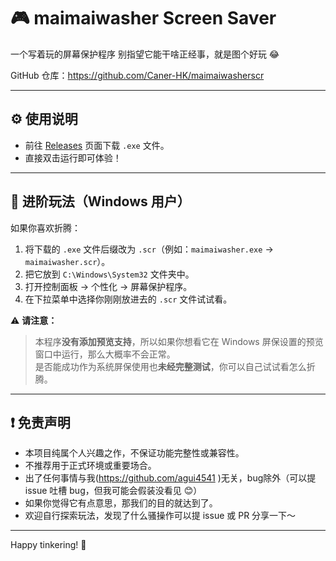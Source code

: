 # 🎮 maimaiwasher Screen Saver

一个写着玩的屏幕保护程序
别指望它能干啥正经事，就是图个好玩 😂

GitHub 仓库：[https://github.com/Caner-HK/maimaiwasherscr ](https://github.com/Caner-HK/maimaiwasherscr )

---

## ⚙️ 使用说明

- 前往 [Releases](https://github.com/Caner-HK/maimaiwasherscr/releases ) 页面下载 `.exe` 文件。
- 直接双击运行即可体验！

---

## 🔧 进阶玩法（Windows 用户）

如果你喜欢折腾：

1. 将下载的 `.exe` 文件后缀改为 `.scr`（例如：`maimaiwasher.exe` → `maimaiwasher.scr`）。
2. 把它放到 `C:\Windows\System32` 文件夹中。
3. 打开控制面板 → 个性化 → 屏幕保护程序。
4. 在下拉菜单中选择你刚刚放进去的 `.scr` 文件试试看。

⚠️ **请注意：**
> 本程序**没有添加预览支持**，所以如果你想看它在 Windows 屏保设置的预览窗口中运行，那么大概率不会正常。  
> 是否能成功作为系统屏保使用也**未经完整测试**，你可以自己试试看怎么折腾。

---

## ❗ 免责声明

- 本项目纯属个人兴趣之作，不保证功能完整性或兼容性。
- 不推荐用于正式环境或重要场合。
- 出了任何事情与我(https://github.com/agui4541 )无关，bug除外（可以提 issue 吐槽 bug，但我可能会假装没看见 😊）
- 如果你觉得它有点意思，那我们的目的就达到了。
- 欢迎自行探索玩法，发现了什么骚操作可以提 issue 或 PR 分享一下～

---

Happy tinkering! 🎉
